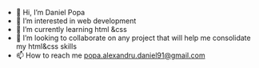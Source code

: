 - 👋 Hi, I’m Daniel Popa
- 👀 I’m interested in web development
- 🌱 I’m currently learning html &css
- 💞️ I’m looking to collaborate on any project that will help me consolidate my html&css skills
- 📫 How to reach me popa.alexandru.daniel91@gmail.com
<!---
crocodil12/crocodil12 is a ✨ special ✨ repository because its `README.md` (this file) appears on your GitHub profile.
You can click the Preview link to take a look at your changes.
--->
